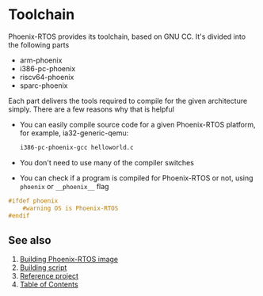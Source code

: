 # Toolchain

Phoenix-RTOS provides its toolchain, based on GNU CC. It's divided into the following parts

- arm-phoenix
- i386-pc-phoenix
- riscv64-phoenix
- sparc-phoenix

Each part delivers the tools required to compile for the given architecture simply.
There are a few reasons why that is helpful

- You can easily compile source code for a given Phoenix-RTOS platform, for example, ia32-generic-qemu:

  ```bash
  i386-pc-phoenix-gcc helloworld.c
  ```

- You don't need to use many of the compiler switches

- You can check if a program is compiled for Phoenix-RTOS or not, using `phoenix` or `__phoenix__` flag

```c
#ifdef phoenix
    #warning OS is Phoenix-RTOS
#endif
```

## See also

1. [Building Phoenix-RTOS image](README.md)
2. [Building script](script.md)
3. [Reference project](project.md)
4. [Table of Contents](../README.md)
